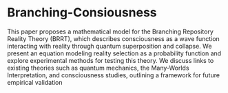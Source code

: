 # Branching-Consiousness
This paper proposes a mathematical model for the Branching Repository Reality Theory
(BRRT), which describes consciousness as a wave function interacting with reality through quantum
superposition and collapse. We present an equation modeling reality selection as a probability
function and explore experimental methods for testing this theory. We discuss links to existing
theories such as quantum mechanics, the Many-Worlds Interpretation, and consciousness studies,
outlining a framework for future empirical validation
